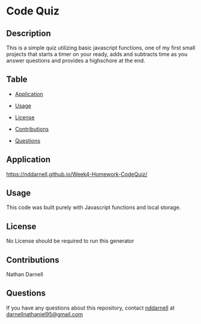 # Code Quiz

## Description

This is a simple quiz utilizing basic javascript functions, one of my first small projects that starts a timer on your ready, adds and subtracts time as you answer questions and provides a highschore at the end.

## Table

* [Application](#application)

* [Usage](#usage)

* [License](#license)

* [Contributions](#contributions)

* [Questions](#questions)

## Application

https://nddarnell.github.io/Week4-Homework-CodeQuiz/

## Usage

This code was built purely with Javascript functions and local storage.

## License

No License should be required to run this generator

## Contributions

Nathan Darnell

## Questions

If you have any questions about this repository, contact [nddarnell](https://github.com/nddarnell) at darnellnathaniel95@gmail.com

